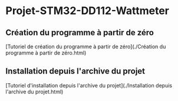 # Projet-STM32-DD112-Wattmeter
 
## Création du programme à partir de zéro

[Tutoriel de création du programme à partir de zéro](./Création du programme à partir de zéro.html)

## Installation depuis l'archive du projet

[Tutoriel d'installation depuis l'archive du projet](./Installation depuis l'archive du projet.html)

